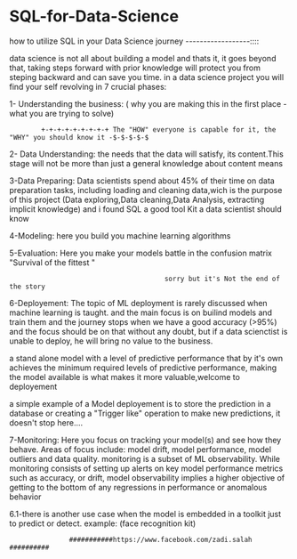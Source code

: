 # SQL-for-Data-Science
how to utilize SQL in your Data Science journey -*-*-*-*-*-*-*-*-*-*-*-*-*-*-*-*-*-*::::

data science is not all about building a model and thats it, it goes beyond that, taking steps forward with prior knowledge
will protect you from steping backward and can save you time.
in a data science project you will find your self revolving in 7 crucial phases:

1- Understanding the business:  ( why you are making this in the first place - what you are trying to solve)

            +-+-+-+-+-+-+-+-+ The "HOW" everyone is capable for it, the "WHY" you should know it -$-$-$-$-$
                     
2- Data Understanding:  the needs that the data will satisfy, 
 its content.This stage will not be more than just a general knowledge about content means 
                      
3-Data Preparing: Data scientists spend about 45% of their time on data preparation tasks,
including loading and cleaning data,wich is the purpose of this project (Data exploring,Data cleaning,Data Analysis,
     extracting implicit knowledge)  and i found SQL a good tool Kit a data scientist should know
     
4-Modeling: here you build you machine learning algorithms

5-Evaluation: Here you make your models battle in the confusion matrix  "Survival of the fittest "
                                            
                                           sorry but it's Not the end of the story


6-Deployement: The topic of ML deployment is rarely discussed when machine learning is taught.
and the main focus is on builind models and train them and the journey stops when we have a good accuracy (>95%)
and the focus should be on that without any doubt, but if a data scienctist is unable to deploy, he will bring no value to the business.

a stand alone model with a level of predictive performance that by it's own achieves the minimum required levels of predictive performance, making the model available is what makes it more valuable,welcome to deployement

a simple example of a Model deployement is to store the prediction in a database or creating a "Trigger like" operation
to make new predictions, it doesn't stop here....

7-Monitoring: Here you focus on tracking your model(s) and see how they behave.
Areas of focus include: model drift, model performance, model outliers and data quality. monitoring is a subset of ML observability. While monitoring consists of setting up alerts on key model performance metrics such as accuracy, or drift, model observability implies a higher objective of getting to the bottom of any regressions in performance or anomalous behavior

6.1-there is another use case when the model is embedded in a toolkit just to predict or detect.
example: (face recognition kit)

                   ###########https://www.facebook.com/zadi.salah ##########
                               
